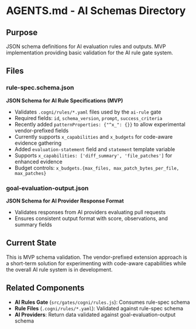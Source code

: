 # AGENTS.md - AI Schemas Directory

## Purpose
JSON schema definitions for AI evaluation rules and outputs. MVP implementation providing basic validation for the AI rule gate system.

## Files

### rule-spec.schema.json
**JSON Schema for AI Rule Specifications (MVP)**
- Validates `.cogni/rules/*.yaml` files used by the `ai-rule` gate
- Required fields: `id`, `schema_version`, `prompt`, `success_criteria`
- Recently added `patternProperties: {"^x_": {}}` to allow experimental vendor-prefixed fields
- Currently supports `x_capabilities` and `x_budgets` for code-aware evidence gathering
- Added `evaluation-statement` field and `statement` template variable
- Supports `x_capabilities: ['diff_summary', 'file_patches']` for enhanced evidence
- Budget controls: `x_budgets.{max_files, max_patch_bytes_per_file, max_patches}`

### goal-evaluation-output.json
**JSON Schema for AI Provider Response Format**
- Validates responses from AI providers evaluating pull requests
- Ensures consistent output format with score, observations, and summary fields

## Current State
This is MVP schema validation. The vendor-prefixed extension approach is a short-term solution for experimenting with code-aware capabilities while the overall AI rule system is in development.

## Related Components
- **AI Rules Gate** (`src/gates/cogni/rules.js`): Consumes rule-spec schema
- **Rule Files** (`.cogni/rules/*.yaml`): Validated against rule-spec schema  
- **AI Providers**: Return data validated against goal-evaluation-output schema